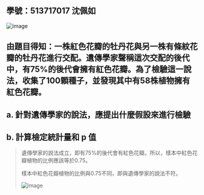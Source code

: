 ## 學號：513717017 沈佩如

![image](https://github.com/user-attachments/assets/2fb123cc-6650-4b43-a78f-d87349ffa134)

## 由題目得知：一株紅色花瓣的牡丹花與另一株有條紋花瓣的牡丹花進行交配。遺傳學家聲稱這次交配的後代中，有75%的後代會擁有紅色花瓣。為了檢驗這一說法，收集了100顆種子，並發現其中有58株植物擁有紅色花瓣。

## a. 針對遺傳學家的說法，應提出什麼假設來進行檢驗

## b. 計算檢定統計量和 p 值
>
>遺傳學家的說法成立，即有75%的後代會有紅色花瓣。所以，樣本中紅色花瓣植物的比例應該等於0.75。
>
>樣本中紅色花瓣植物的比例與0.75不同，即與遺傳學家的說法不符。
>
>![image](https://github.com/user-attachments/assets/9c18c80f-5b02-46f2-8470-d85cd4c58fdd)
